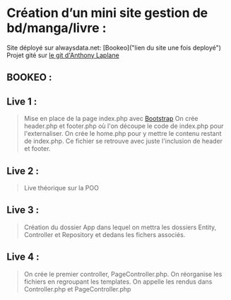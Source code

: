 # Création d’un mini site gestion de bd/manga/livre :

Site déployé sur alwaysdata.net: [Bookeo]("lien du site une fois deployé")
Projet gité sur [le git d'Anthony Laplane](https://github.com/arirangz/bookeo)

## BOOKEO :

## Live 1 :

> Mise en place de la page index.php avec [Bootstrap](https://getbootstrap.com/)
> On crée header.php et footer.php où l'on découpe le code de index.php pour l'externaliser.
> On crée le home.php pour y mettre le contenu restant de index.php. Ce fichier se retrouve avec juste l'inclusion de header et footer.

## Live 2 :

> Live théorique sur la POO

## Live 3 :

> Création du dossier App dans lequel on mettra les dossiers Entity, Controller et Repository et dedans les fichers associés.

## Live 4 :

> On crée le premier controller, PageController.php.
> On réorganise les fichiers en regroupant les templates.
> On appelle les rendus dans Controller.php et PageController.php
